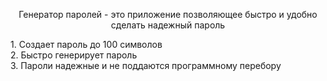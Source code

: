 
<p align="center">Генератор паролей - это приложение позволяющее быстро и удобно сделать надежный пароль</p>
<p> 1. Создает пароль до 100 символов <br />2. Быстро генерирует пароль <br /> 3. Пароли надежные и не поддаются программному перебору 
